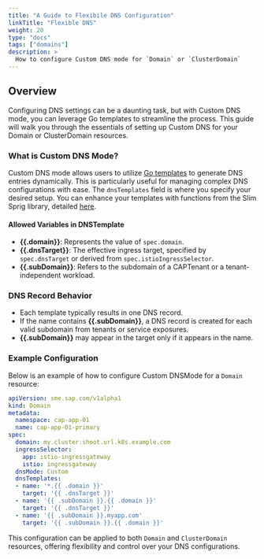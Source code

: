 ```yaml
---
title: "A Guide to Flexibile DNS Configuration"
linkTitle: "Flexible DNS"
weight: 20
type: "docs"
tags: ["domains"]
description: >
  How to configure Custom DNS mode for `Domain` or `ClusterDomain`
---
```


## Overview
Configuring DNS settings can be a daunting task, but with Custom DNS mode, you can leverage Go templates to streamline the process. This guide will walk you through the essentials of setting up Custom DNS for your Domain or ClusterDomain resources.

### What is Custom DNS Mode?
Custom DNS mode allows users to utilize [Go templates](https://pkg.go.dev/text/template) to generate DNS entries dynamically. This is particularly useful for managing complex DNS configurations with ease. The `dnsTemplates` field is where you specify your desired setup.
You can enhance your templates with functions from the Slim Sprig library, detailed [here](https://go-task.github.io/slim-sprig/).

#### Allowed Variables in DNSTemplate
- **{{.domain}}**: Represents the value of `spec.domain`.
- **{{.dnsTarget}}**: The effective ingress target, specified by `spec.dnsTarget` or derived from `spec.istioIngressSelector`.
- **{{.subDomain}}**: Refers to the subdomain of a CAPTenant or a tenant-independent workload.


### DNS Record Behavior

- Each template typically results in one DNS record.
- If the name contains **{{.subDomain}}**, a DNS record is created for each valid subdomain from tenants or service exposures.
- **{{.subDomain}}** may appear in the target only if it appears in the name.


### Example Configuration
Below is an example of how to configure Custom DNSMode for a `Domain` resource:


```yaml
apiVersion: sme.sap.com/v1alpha1
kind: Domain
metadata:
  namespace: cap-app-01
  name: cap-app-01-primary
spec:
  domain: my.cluster.shoot.url.k8s.example.com
  ingressSelector:
    app: istio-ingressgateway
    istio: ingressgateway
  dnsMode: Custom
  dnsTemplates:
  - name: '*.{{ .domain }}'
    target: '{{ .dnsTarget }}'
  - name: '{{ .subDomain }}.{{ .domain }}'
    target: '{{ .dnsTarget }}'
  - name: '{{ .subDomain }}.myapp.com'
    target: '{{ .subDomain }}.{{ .domain }}'
```

This configuration can be applied to both `Domain` and `ClusterDomain` resources, offering flexibility and control over your DNS configurations.

